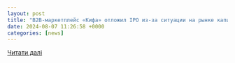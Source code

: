```yaml
---
layout: post
title: "B2B-маркетплейс «Кифа» отложил IPO из-за ситуации на рынке капитала"
date: 2024-08-07 11:26:58 +0000
categories: [news]
---
```


[Читати далі](https://www.interfax.ru/business/975410)
